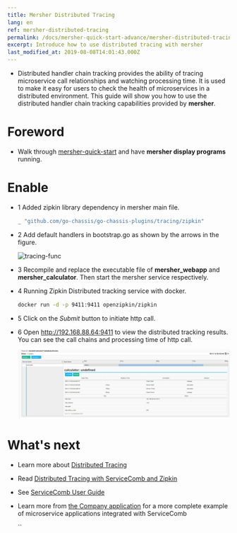 ```yaml
---
title: Mersher Distributed Tracing
lang: en
ref: mersher-distributed-tracing
permalink: /docs/mersher-quick-start-advance/mersher-distributed-tracing/
excerpt: Introduce how to use distributed tracing with mersher
last_modified_at: 2019-08-08T14:01:43.000Z
---
```


- Distributed handler chain tracking provides the ability of tracing microservice call relationships and watching processing time. It is used to make it easy for users to check the health of microservices in a distributed environment. This guide will show you how to use the distributed handler chain tracking capabilities provided by **mersher**.

# Foreword

- Walk through [mersher-quick-start](/docs/mersher-quick-start/) and have **mersher display programs** running.

# Enable

- 1 Added zipkin library dependency in mersher main file.

  ```bash
  _ "github.com/go-chassis/go-chassis-plugins/tracing/zipkin"
  ```

- 2 Add default handlers in bootstrap.go as shown by the arrows in the figure.

  ![tracing-func](/assets/images/mersher/mersher-tracing-func.png)

- 3 Recompile and replace the executable file of **mersher_webapp** and **mersher_calculator**. Then start the mersher service respectively.

- 4 Running Zipkin Distributed tracking service with docker.

  ```bash
  docker run -d -p 9411:9411 openzipkin/zipkin
  ```

- 5 Click on the _Submit_ button to initiate http call.

- 6 Open <http://192.168.88.64:9411> to view the distributed tracking results. You can see the call chains and processing time of http call.

  ![Distributed tracking rendering 30111](/assets/images/mersher/mersher-tracing-30111.png)

# What's next

- Learn more about [Distributed Tracing](/users/distributed-tracing/)

- Read [Distributed Tracing with ServiceComb and Zipkin](/docs/tracing-with-servicecomb/)

- See [ServiceComb User Guide](/users/)

- Learn more from [the Company application](/docs/linuxcon-workshop-demo/) for a more complete example of microservice applications integrated with ServiceComb

  ``
